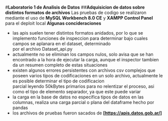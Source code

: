#**Laboratorio 1 de Analisis de Datos**
##**Adquisicion de datos sobre distintos formatos de archivos**
Las pruebas de codigo se realizaron mediante el uso de **MySQL Workbench 8.0 CE** y **XAMPP Control Panel** para el deploit local
**Algunas concideraciones**
- las apis suelen tener distintos formatos anidados, por lo que se implemento funciones de inspeccion para determinar bajo cuales campos se aplanara en el dataset, determinado  
por el archivo Dataset_api.py
- actualmente no se eliminan los campos nulos, solo avisa que se han encontrado a la hora de ejecutar la carga, aunque el inspector tambien da un resumen completo de estas situaciones
- existen algunos errores persistentes con archivos csv complejos que poseen varios tipos de codificaciones en un solo archivo, actualmente le es posible determinar el tipo de codificacion  
parcial leyendo 50kBytes primarios para no relentizar el proceso, asi como el tipo de elemento separador, ya que este puede variar
- la carga en la base de datos no especifica tipos de datos en las columnas, realiza una carga parcial o plana del dataframe hecho por pandas
- los archivos de pruebas fueron sacados de **[https://apis.datos.gob.ar/]**

